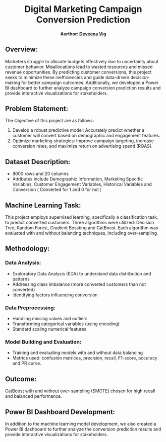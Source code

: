 <h1 align="center">
  Digital Marketing Campaign Conversion Prediction
</h1>
<div align="center">
  <h4>Aurthor: <a href="https://www.linkedin.com/in/deveena-vig-73b582232/">Deveena Vig</a></h4>
</div>

## Overview:
Marketers struggle to allocate budgets effectively due to uncertainty about customer behavior.
Misallocations lead to wasted resources and missed revenue opportunities. 
By predicting customer conversions, this project seeks to minimize these inefficiencies and guide data-driven decision-making for better campaign outcomes.
Additionally, we developed a Power BI dashboard to further analyze campaign conversion prediction results and provide interactive visualizations for stakeholders.

## Problem Statement:
The Objective of this project are as follows:
1. Develop a robust predictive model: Accurately predict whether a customer will convert based on demographic and engagement features.
2. Optimize marketing strategies: Improve campaign targeting, increase conversion rates, and maximize return on advertising spend (ROAS).

## Dataset Description:
- 8000 rows and 20 columns
- Attributes include Demographic Information, Marketing Specific Variables, Customer Engagement Variables, Historical Variables and Conversion ( Converted for 1 and 0 for not )

## Machine Learning Task:
This project employs supervised learning, specifically a classification task, to predict converted customers. Three algorithms were utilized: Decision Tree, Random Forest, Gradient Bossting and CatBoost. Each algorithm was evaluated with and without balancing techniques, including over-sampling.

## Methodology:
### Data Analysis:
- Exploratory Data Analysis (EDA) to understand data distribution and patterns
- Addressing class imbalance (more converted customers than not converted)
- Identifying factors influencing conversion

### Data Preprocessing:
- Handling missing values and outliers
- Transforming categorical variables (using encoding)
- Standard scaling numerical features

### Model Building and Evaluation:
- Training and evaluating models with and without data balancing
- Metrics used: confusion matrices, precision, recall, F1-score, accuracy and PR curve.

## Outcome:
CatBoost with and without over-sampling (SMOTE) chosen for high recall and balanced performance.

## Power BI Dashboard Development:
In addition to the machine learning model development, we also created a Power BI dashboard to further analyze the conversion prediction results and provide interactive visualizations for stakeholders.
<div align="center">
  <a href="">
    <img src="">
  </a>
</div>
